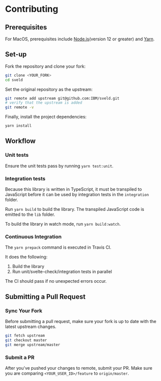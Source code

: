 # Contributing

## Prerequisites

For MacOS, prerequisites include [Node.js](https://nodejs.org/en/download/package-manager/#macos)(version 12 or greater) and [Yarn](https://yarnpkg.com/en/docs/install#mac-stable).

## Set-up

Fork the repository and clone your fork:

```sh
git clone <YOUR_FORK>
cd sveld
```

Set the original repository as the upstream:

```sh
git remote add upstream git@github.com:IBM/sveld.git
# verify that the upstream is added
git remote -v
```

Finally, install the project dependencies:

```sh
yarn install
```

## Workflow

### Unit tests

Ensure the unit tests pass by running `yarn test:unit`.

### Integration tests

Because this library is written in TypeScript, it must be transpiled to JavaScript before it can be used by integration tests in the `integration` folder.

Run `yarn build` to build the library. The transpiled JavaScript code is emitted to the `lib` folder.

To build the library in watch mode, run `yarn build:watch`.

### Continuous Integration

The `yarn prepack` command is executed in Travis CI.

It does the following:

1. Build the library
2. Run unit/svelte-check/integration tests in parallel

The CI should pass if no unexpected errors occur.

## Submitting a Pull Request

### Sync Your Fork

Before submitting a pull request, make sure your fork is up to date with the latest upstream changes.

```sh
git fetch upstream
git checkout master
git merge upstream/master
```

### Submit a PR

After you've pushed your changes to remote, submit your PR. Make sure you are comparing `<YOUR_USER_ID>/feature` to `origin/master`.
